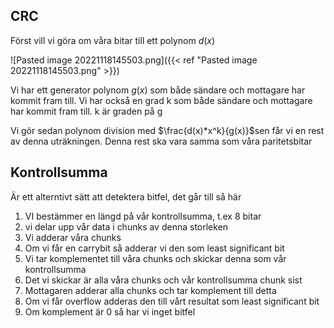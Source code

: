 ## CRC

Först vill vi göra om våra bitar till ett polynom $d(x)$

![Pasted image 20221118145503.png]({{< ref "Pasted image 20221118145503.png" >}})

Vi har ett generator polynom $g(x)$ som både sändare och mottagare har kommit fram till. Vi har också en grad k som både sändare och mottagare har kommit fram till. k är graden på g

Vi gör sedan polynom division med $\frac{d(x)*x^k}{g(x)}$sen får vi en rest av denna uträkningen. Denna rest ska vara samma som våra paritetsbitar
## Kontrollsumma

Är ett alterntivt sätt att detektera bitfel, det går till så här

1.  VI bestämmer en längd på vår kontrollsumma, t.ex 8 bitar
2.  vi delar upp vår data i chunks av denna storleken
3.  Vi adderar våra chunks
4.  Om vi får en carrybit så adderar vi den som least significant bit
5.  Vi tar komplementet till våra chunks och skickar denna som vår kontrollsumma
6.  Det vi skickar är alla våra chunks och vår kontrollsumma chunk sist
7.  Mottagaren adderar alla chunks och tar komplement till detta
8.  Om vi får overflow adderas den till vårt resultat som least significant bit
9.  Om komplement är 0 så har vi inget bitfel